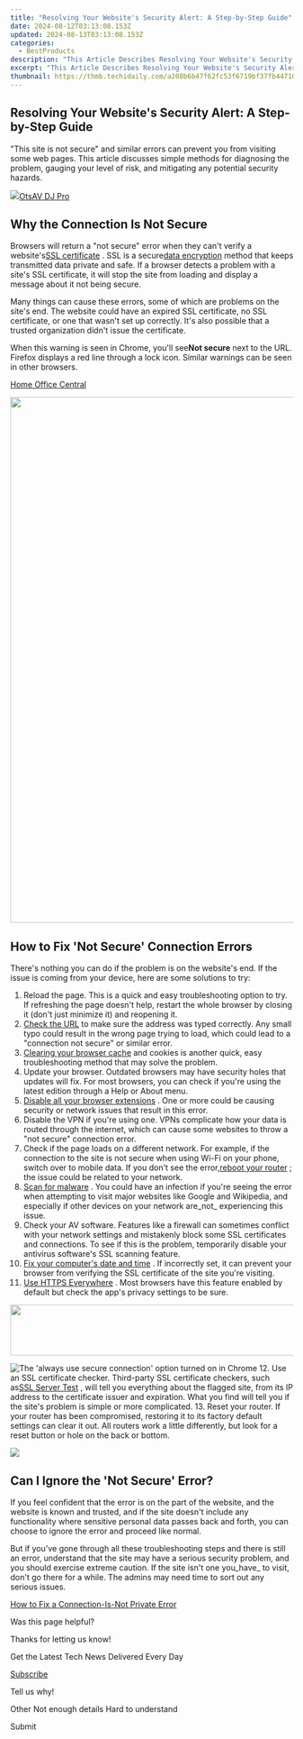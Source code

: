 ```yaml
---
title: "Resolving Your Website's Security Alert: A Step-by-Step Guide"
date: 2024-08-12T03:13:08.153Z
updated: 2024-08-13T03:13:08.153Z
categories:
  - BestProducts
description: "This Article Describes Resolving Your Website's Security Alert: A Step-by-Step Guide"
excerpt: "This Article Describes Resolving Your Website's Security Alert: A Step-by-Step Guide"
thumbnail: https://thmb.techidaily.com/a208b6b47f62fc53f6719bf37fb44710d3bca87f00271cab6e02272f4110e26d.jpg
---
```


## Resolving Your Website's Security Alert: A Step-by-Step Guide
 "This site is not secure" and similar errors can prevent you from visiting some web pages. This article discusses simple methods for diagnosing the problem, gauging your level of risk, and mitigating any potential security hazards.

<!-- affiliate ads begin -->
<a href="https://otszone.ots7.com/order/checkout.php?PRODS=4713321&QTY=1&AFFILIATE=108875&CART=1"><img src="https://green.ots7.com/screenshots/OtsAV/OtsAVDJ1.90-300x188.jpg" border="0">OtsAV DJ Pro</a>
<!-- affiliate ads end -->
## Why the Connection Is Not Secure

 Browsers will return a "not secure" error when they can't verify a website's[SSL certificate](https://www.lifewire.com/cheap-ssl-certificates-and-recommendations-3469539) . SSL is a secure[data encryption](https://www.lifewire.com/introduction-to-network-encryption-817993) method that keeps transmitted data private and safe. If a browser detects a problem with a site's SSL certificate, it will stop the site from loading and display a message about it not being secure.

 Many things can cause these errors, some of which are problems on the site's end. The website could have an expired SSL certificate, no SSL certificate, or one that wasn't set up correctly. It's also possible that a trusted organization didn't issue the certificate.

 When this warning is seen in Chrome, you'll see**Not secure** next to the URL. Firefox displays a red line through a lock icon. Similar warnings can be seen in other browsers.

[Home Office Central](https://www.lifewire.com/increase-web-browser-security-4767673)

<!-- affiliate ads begin -->
<a href="https://ancheer.sjv.io/c/5597632/1657301/17326" target="_top" id="1657301"><img src="//a.impactradius-go.com/display-ad/17326-1657301" border="0" alt="" width="1920" height="933"/></a><img height="0" width="0" src="https://imp.pxf.io/i/5597632/1657301/17326" style="position:absolute;visibility:hidden;" border="0" />
<!-- affiliate ads end -->
## How to Fix 'Not Secure' Connection Errors

 There's nothing you can do if the problem is on the website's end. If the issue is coming from your device, here are some solutions to try:

1. Reload the page. This is a quick and easy troubleshooting option to try. If refreshing the page doesn't help, restart the whole browser by closing it (don't just minimize it) and reopening it.
2. [Check the URL](https://www.lifewire.com/how-to-troubleshoot-an-error-in-a-url-2624454) to make sure the address was typed correctly. Any small typo could result in the wrong page trying to load, which could lead to a "connection not secure" or similar error.
3. [Clearing your browser cache](https://www.lifewire.com/how-to-clear-cache-2617980) and cookies is another quick, easy troubleshooting method that may solve the problem.
4. Update your browser. Outdated browsers may have security holes that updates will fix. For most browsers, you can check if you're using the latest edition through a Help or About menu.
5. [Disable all your browser extensions](https://www.lifewire.com/manage-extensions-in-web-browsers-4687446) . One or more could be causing security or network issues that result in this error.
6. Disable the VPN if you're using one. VPNs complicate how your data is routed through the internet, which can cause some websites to throw a "not secure" connection error.
7. Check if the page loads on a different network. For example, if the connection to the site is not secure when using Wi-Fi on your phone, switch over to mobile data. If you don't see the error,[reboot your router](https://www.lifewire.com/how-to-properly-restart-a-router-modem-2624570) ; the issue could be related to your network.
8. [Scan for malware](https://www.lifewire.com/properly-scan-your-computer-for-viruses-and-other-malware-2624526) . You could have an infection if you're seeing the error when attempting to visit major websites like Google and Wikipedia, and especially if other devices on your network are_not_ experiencing this issue.
9. Check your AV software. Features like a firewall can sometimes conflict with your network settings and mistakenly block some SSL certificates and connections. To see if this is the problem, temporarily disable your antivirus software's SSL scanning feature.
10. [Fix your computer's date and time](https://www.lifewire.com/change-time-windows-11-6823501) . If incorrectly set, it can prevent your browser from verifying the SSL certificate of the site you're visiting.
11. [Use HTTPS Everywhere](https://www.eff.org/https-everywhere) . Most browsers have this feature enabled by default but check the app's privacy settings to be sure.  
<!-- affiliate ads begin -->
<a href="https://aligracehair.sjv.io/c/5597632/2087267/19272" target="_top" id="2087267"><img src="//a.impactradius-go.com/display-ad/19272-2087267" border="0" alt="" width="728" height="90"/></a><img height="0" width="0" src="https://imp.pxf.io/i/5597632/2087267/19272" style="position:absolute;visibility:hidden;" border="0" />
<!-- affiliate ads end -->
![The 'always use secure connection' option turned on in Chrome](https://www.lifewire.com/thmb/plLNYQv1d4nSv7lzrEu_PpLwBtQ=/1500x0/filters:no_upscale():max_bytes(150000):strip_icc():format(webp)/chrome-always-use-https-77dfce79cdac4797b3cb164345aff64e.png)
12. Use an SSL certificate checker. Third-party SSL certificate checkers, such as[SSL Server Test](https://www.ssllabs.com/ssltest/) , will tell you everything about the flagged site, from its IP address to the certificate issuer and expiration. What you find will tell you if the site's problem is simple or more complicated.
13. Reset your router. If your router has been compromised, restoring it to its factory default settings can clear it out. All routers work a little differently, but look for a reset button or hole on the back or bottom.

<!-- affiliate ads begin -->
<a href="https://estore.macxdvd.com/order/checkout.php?PRODS=4526659&QTY=1&AFFILIATE=108875&CART=1"><img src="https://www.macxdvd.com/affiliate/new-banner/vcp-500x500.jpg" border="0"></a>
<!-- affiliate ads end -->
## Can I Ignore the 'Not Secure' Error?

 If you feel confident that the error is on the part of the website, and the website is known and trusted, and if the site doesn't include any functionality where sensitive personal data passes back and forth, you can choose to ignore the error and proceed like normal.

 But if you've gone through all these troubleshooting steps and there is still an error, understand that the site may have a serious security problem, and you should exercise extreme caution. If the site isn't one you_have_ to visit, don't go there for a while. The admins may need time to sort out any serious issues.

[How to Fix a Connection-Is-Not Private Error](https://www.lifewire.com/fix-browser-connection-is-not-private-6500670)

Was this page helpful?

Thanks for letting us know!

 Get the Latest Tech News Delivered Every Day

[Subscribe](https://www.lifewire.com/#)

Tell us why!

 Other  Not enough details  Hard to understand

 Submit

<ins class="adsbygoogle"
     style="display:block"
     data-ad-format="autorelaxed"
     data-ad-client="ca-pub-7571918770474297"
     data-ad-slot="1223367746"></ins>



<ins class="adsbygoogle"
     style="display:block"
     data-ad-client="ca-pub-7571918770474297"
     data-ad-slot="8358498916"
     data-ad-format="auto"
     data-full-width-responsive="true"></ins>


